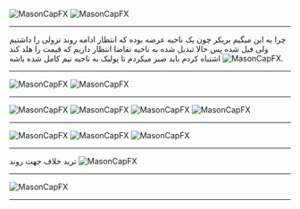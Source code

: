 ![MasonCapFX](https://www.tradingview.com/x/mBxdyzss/ "MasonCapFX")
![MasonCapFX](https://www.tradingview.com/x/E3g4qyuv/ "MasonCapFX")
___
چرا به این میگیم بریکر
چون یک ناحیه عرضه بوده که انتظار ادامه روند نزولی را داشتیم
ولی فیل شده
پس حالا تبدیل شده به ناحیه تقاضا
انتظار داریم که قیمت را هلد کند
![MasonCapFX](https://www.tradingview.com/x/t8sZsQaw/ "MasonCapFX")
اشتباه کردم باید صبر میکردم تا پولبک به ناحیه نیم کامل شده باشه.
___
![MasonCapFX](https://www.tradingview.com/x/fbuHe5Fz/ "MasonCapFX")
![MasonCapFX](https://www.tradingview.com/x/fbuHe5Fz/ "MasonCapFX")
___
![MasonCapFX](https://www.tradingview.com/x/q1CTvpd0/ "MasonCapFX")
![MasonCapFX](https://www.tradingview.com/x/DwXefZOJ/ "MasonCapFX")
![MasonCapFX](https://www.tradingview.com/x/I98NaTth/ "MasonCapFX")
![MasonCapFX](https://www.tradingview.com/x/CVJOrgkA/ "MasonCapFX")
___
![MasonCapFX](https://www.tradingview.com/x/hyfN7J6z/ "MasonCapFX")
![MasonCapFX](https://www.tradingview.com/x/aI8nJQdN/ "MasonCapFX")
![MasonCapFX](https://www.tradingview.com/x/dee3Wtrt/ "MasonCapFX")
___
ترید خلاف جهت روند
![MasonCapFX](https://www.tradingview.com/x/6rKllDZG/ "MasonCapFX")
___
![MasonCapFX](https://www.tradingview.com/x/srviKmXw/ "MasonCapFX")
___
